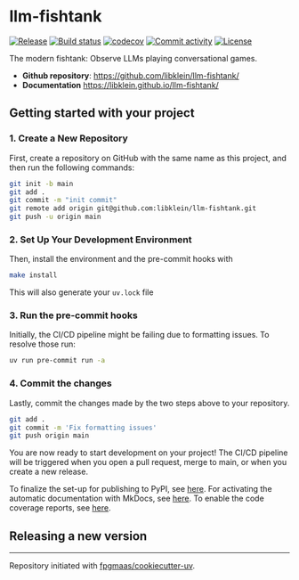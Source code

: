 # llm-fishtank

[![Release](https://img.shields.io/github/v/release/libklein/llm-fishtank)](https://img.shields.io/github/v/release/libklein/llm-fishtank)
[![Build status](https://img.shields.io/github/actions/workflow/status/libklein/llm-fishtank/main.yml?branch=main)](https://github.com/libklein/llm-fishtank/actions/workflows/main.yml?query=branch%3Amain)
[![codecov](https://codecov.io/gh/libklein/llm-fishtank/branch/main/graph/badge.svg)](https://codecov.io/gh/libklein/llm-fishtank)
[![Commit activity](https://img.shields.io/github/commit-activity/m/libklein/llm-fishtank)](https://img.shields.io/github/commit-activity/m/libklein/llm-fishtank)
[![License](https://img.shields.io/github/license/libklein/llm-fishtank)](https://img.shields.io/github/license/libklein/llm-fishtank)

The modern fishtank: Observe LLMs playing conversational games.

- **Github repository**: <https://github.com/libklein/llm-fishtank/>
- **Documentation** <https://libklein.github.io/llm-fishtank/>

## Getting started with your project

### 1. Create a New Repository

First, create a repository on GitHub with the same name as this project, and then run the following commands:

```bash
git init -b main
git add .
git commit -m "init commit"
git remote add origin git@github.com:libklein/llm-fishtank.git
git push -u origin main
```

### 2. Set Up Your Development Environment

Then, install the environment and the pre-commit hooks with

```bash
make install
```

This will also generate your `uv.lock` file

### 3. Run the pre-commit hooks

Initially, the CI/CD pipeline might be failing due to formatting issues. To resolve those run:

```bash
uv run pre-commit run -a
```

### 4. Commit the changes

Lastly, commit the changes made by the two steps above to your repository.

```bash
git add .
git commit -m 'Fix formatting issues'
git push origin main
```

You are now ready to start development on your project!
The CI/CD pipeline will be triggered when you open a pull request, merge to main, or when you create a new release.

To finalize the set-up for publishing to PyPI, see [here](https://fpgmaas.github.io/cookiecutter-uv/features/publishing/#set-up-for-pypi).
For activating the automatic documentation with MkDocs, see [here](https://fpgmaas.github.io/cookiecutter-uv/features/mkdocs/#enabling-the-documentation-on-github).
To enable the code coverage reports, see [here](https://fpgmaas.github.io/cookiecutter-uv/features/codecov/).

## Releasing a new version



---

Repository initiated with [fpgmaas/cookiecutter-uv](https://github.com/fpgmaas/cookiecutter-uv).

